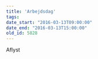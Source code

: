 ```yaml
---
title: 'Arbejdsdag'
tags:
date_start: "2016-03-13T09:00:00"
date_end: "2016-03-13T15:00:00"
old_id: 5828
---
```

Aflyst